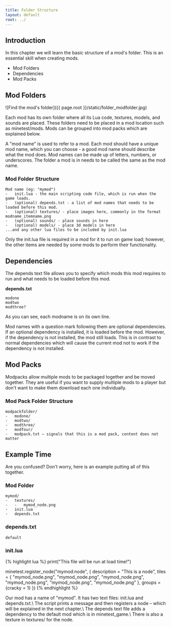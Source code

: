 ```yaml
---
title: Folder Structure
layout: default
root: ../
---
```


## Introduction

In this chapter we will learn the basic structure of a mod's folder.
This is an essential skill when creating mods.

* Mod Folders
* Dependencies
* Mod Packs

## Mod Folders

![Find the mod's folder]({{ page.root }}/static/folder_modfolder.jpg)

Each mod has its own folder where all its Lua code, textures, models, and sounds
are placed. These folders need to be placed in a mod location such as
minetest/mods. Mods can be grouped into mod packs which are explained below.

A "mod name" is used to refer to a mod. Each mod should have a unique mod name,
which you can choose - a good mod name should describe what the mod does.
Mod names can be made up of letters, numbers, or underscores. The folder a mod is
in needs to be called the same as the mod name.

### Mod Folder Structure
	Mod name (eg: "mymod")
	-	init.lua - the main scripting code file, which is run when the game loads.
	-	(optional) depends.txt - a list of mod names that needs to be loaded before this mod.
	-	(optional) textures/ - place images here, commonly in the format modname_itemname.png
	-	(optional) sounds/ - place sounds in here
	-	(optional) models/ - place 3d models in here
	...and any other lua files to be included by init.lua

Only the init.lua file is required in a mod for it to run on game load; however,
the other items are needed by some mods to perform their functionality.

## Dependencies

The depends text file allows you to specify which mods this mod requires to run and what
needs to be loaded before this mod.

**depends.txt**

	modone
	modtwo
	modthree?

As you can see, each modname is on its own line.

Mod names with a question mark following them are optional dependencies.
If an optional dependency is installed, it is loaded before the mod.
However, if the dependency is not installed, the mod still loads.
This is in contrast to normal dependencies which will cause the current
mod not to work if the dependency is not installed.

## Mod Packs

Modpacks allow multiple mods to be packaged together and be moved together.
They are useful if you want to supply multiple mods to a player but don't
want to make them download each one individually.

### Mod Pack Folder Structure
	modpackfolder/
	-	modone/
	-	modtwo/
	-	modthree/
	-	modfour/
	-	modpack.txt – signals that this is a mod pack, content does not matter

## Example Time

Are you confused? Don't worry, here is an example putting all of this together.

### Mod Folder
	mymod/
	-	textures/
	-	-	mymod_node.png
	-	init.lua
	-	depends.txt


### depends.txt
	default

### init.lua
{% highlight lua %}
print("This file will be run at load time!")

minetest.register_node("mymod:node", {
	description = "This is a node",
	tiles = {
		"mymod_node.png",
		"mymod_node.png",
		"mymod_node.png",
		"mymod_node.png",
		"mymod_node.png",
		"mymod_node.png"
	},
	groups = {cracky = 1}
})
{% endhighlight %}

Our mod has a name of "mymod". It has two text files: init.lua and depends.txt.\\
The script prints a message and then registers a node – which will be explained in the next chapter.\\
The depends text file adds a dependency to the default mod which is in minetest_game.\\
There is also a texture in textures/ for the node.
